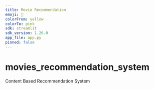 ```yaml
---
title: Movie Recommendation
emoji: 🐨
colorFrom: yellow
colorTo: pink
sdk: streamlit
sdk_version: 1.26.0
app_file: app.py
pinned: false
---
```

# movies_recommendation_system
Content Based Recommendation System
